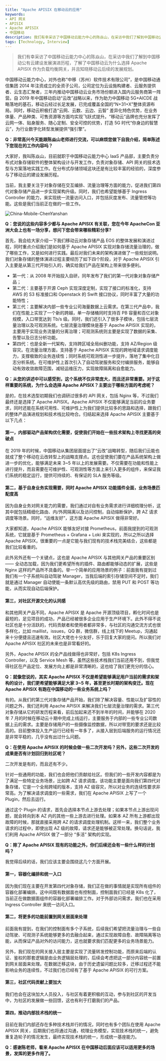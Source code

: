 ```yaml
---
title: "Apache APISIX 在移动云的应用"
keywords:
- API 网关
- APISIX
- Apache APISIX
- 中国移动
description: 我们有幸采访了中国移动云能力中心的陈焱山，在采访中我们了解到中国移动公有云建设发展演进历程，了解了中国移动云为什么选择 Apache APISIX 作为负载均衡网关，并且知晓移动云后续的发展规划。
tags: [Technology, Interview]
---
```


> 我们有幸采访了中国移动云能力中心的陈焱山，在采访中我们了解到中国移动公有云建设发展演进历程，了解了中国移动云为什么选择 Apache APISIX 作为负载均衡网关，并且知晓移动云后续的发展规划。

<!--truncate-->

中国移动云能力中心，对外也称“中移（苏州）软件技术有限公司”，是中国移动通信集团 2014 年注资成立的全资子公司，公司定位为云设施构建者、云服务提供者、云生态汇聚者，三年内推动中国移动云业务市场份额进入国内云服务商第一阵营。自 2019 年中国移动启动“云改”战略以来，作为助力中国移动 5G+AICDE 战略落地的基石，移动云经过长足发展，已完成覆盖全国的“N+31+X”整体资源布局。同时，移动云积极打造“云网、云数、云边、云智” 差异化特色优势，在业务体量、产品种类、可售资源等方面均实现飞跃式提升。“移动云”品牌也充分发挥了云网一体、贴身服务、随心定制、安全可控的优势，打造 5G 时代“你身边的智慧云”，为行业数字化转型发展提供“强引擎”。

**Q：非常高兴今天能跟陈焱山老师进行交流，可以麻烦您做下自我介绍，简单陈述下您现在的工作内容吗？**

大家好，我叫陈焱山，目前就职于中国移动云能力中心 IaaS 产品部，主要负责分布式对象存储软件的整体架构设计与开发工作，负责对象存储、API 网关的技术选型与方案落地实践工作。在分布式存储领域这块还是有比较丰富的经验的，深度参与了移动云的建设发展历程。

当前，我主要关注于对象存储在交互编排、流量治理等方面的能力，促进我们第四代对象存储产品进一步实现架构升级。同时，我们也希望能够基于 Ingress Controller 的能力，来实现统一流量访问入口，并包括灰度发布、流量管控等功能。这些是我们当前正在做的一些工作。

![China-Mobile-ChenYanshan](../static/img/blog_img/2021-08-09-chenyanshan.png)

**Q：您说的这些内容多少都与 Apache APISIX 有关联，您在今年 ApacheCon 亚洲大会上也有一场分享，想问下您会带来哪些精彩分享?**

首先，我会给大家介绍一下我们移动云对象存储产品 EOS 的整体发展和演进过程，同时重点介绍我们是如何基于 Apache APISIX 实现对象存储流量治理的，做了哪些工作，又是如何进行实践。最后对我们未来的架构演进做了一些规划说明。我们对象存储的整体演进过程主要经历了如下四个阶段，对于 Apache APISIX 引入主要是从第三代开始引入的，确实给我们产品在架构上带来很多便利。

- 第一代：从 2008 年开始投入自研，同年发布了我们的第一代对象对象存储产品；
- 第二代：主要基于开源 Ceph 实现深度定制，实现了接口的标准化，支持 AWS 的 S3 标准接口和 Openstack 的 Swift 接口协议，同时丰富了大量的功能特性；
- 第三代：主要解决内部一些专业公司海量数据上云需求。在第三代产品中，我们在性能上实现了一个新的跨越，单一存储桶同时支持百 PB 容量和百亿对象规模，入口带宽达到 Tb/s 级。同时，我们还引入了很多子模块，包括七层流量治理以及可观测系统。七层流量治理模块是基于 Apache APISIX 实现的，主要用于实现业务流量的分离治理；可观测系统则主要是实现了数据的采集、告警以及日志分析功能。
- 第四代：也是全新一代架构，支持跨区域全局纠删功能，支持 AZ/Region 级容灾。在流量治理方面，支持基于 Apache APISIX 实现的跨地域请求调度能力，支撑极致的业务连续性；同时系统可观测性进一步提升，落地了集中化日志分析系统。在可维护性上首次引入了自动驾驶服务和交付编排服务，能够自动有效收敛故障范围，减轻运维压力，实现故障隔离和自愈能力。

**Q：从您的讲述中可以感受到，这个系统不仅非常庞大，而且还非常重要。对于这样重要的系统，为什么会选择 Apache APISIX？主要出于哪些方面的考虑呢？**

是的，在技术选型初期我们也调研过很多的 API 网关，包括 Nginx 等，不过我们最终还是选择了 Apache APISIX。Apache APISIX 不仅能够满足当前的业务要求，同时还能在系统可用性、可维护性上为我们提供比较多的思路和选择，跟我们的整体产品演进规划和技术栈比较吻合。归结起来选择 Apache APISIX 主要基于以下几点：

#### 第一，内部驱动产品架构优化需要，促使我们开始在一些技术架构上寻找更高的突破点

在 2019 年的时候，中国移动从集团层面提出了“云改”战略转型，随后我们云能也就成了整个移动在云改转型上的战略支撑点。这也促使我们要在产品系统架构上做进一步的优化，能够满足未来 3~5 年以上的发展需要。不仅需要在功能和性能上进行提升，而且需要在可维护性、可观测性等方面上来引入更多的组件，来保证我们系统的稳定运行，提供可持续的、有保证的 SLA 服务等级。

#### 第二，基于自身业务实现需要，同时 Apache APISIX 功能插件全面，业务场景匹配度高

因为自身业务对网关能力的需要，我们通过对自有业务需求进行详细梳理分析，这其中就包括精细化路由、内/外网隔离以及访问控制，自动熔断保护，跨 AZ 请求调度等场景。同时，“运维友好”，这方面 Apache APISIX 做得非常好。

大家都知道，Apache APISIX 能够友好对接 Prometheus，前面我提到的可观测系统，它就是基于 Prometheus + Grafana + Loki 来实现的，所以之所以选择 Apache APISIX，很重要的一点是它能与我们现有的技术栈完美结合，这些都是我们比较看重的。

此外另外还有一个关键点，这也是 Apache APISIX 与其他网关产品的重要区别 —— 全动态加载，因为我们更希望所有的插件、路由都能够动态的扩展，这些是 Nginx 这样的产品所不具备的。举一个简单的应用场景的例子：前面我有提到过我们有一个子系统叫自动驾驶 Manager，当我后端的索引存储空间不足时，我们就是通过 Manager 自动使能一条默认高优先级的路由，禁用 PUT 和 POST 等功能，从而实现自动后端保护。

#### 第三，对社区开源文化的认同感

和其他网关产品不同，Apache APISIX 是 Apache 开源顶级项目，孵化时间也是最短的，足见项目的成功，产品已经被很多企业应用于生产环境下。此外不得不说社区也是十分活跃的，代码贡献者和使用者都非常多，与社区的沟通交流方式也很多样化，比如 maillist，issues，QQ 群，微信群，线上线下的 Meetup，沟通起来十分便捷且迅速有效。社区大佬也十分友好，乐于回复大家的提问。所以我们对 Apache APISIX 社区的未来也是非常看好的。

另外，Apache APISIX 的全产品线做得也非常好，包括 K8s Ingress Controller，以及 Service Mesh 等，虽然这些技术栈我们当前还用不到，但我觉得社区在产品定位、发展方向上都是非常清晰的，这也给了我们更充分的信心。

**Q：就像您说的，其实 Apache APISIX 不仅是希望能够满足用户当前的需求和架构的设计，我们更希望能够满足大家 3~5 年，甚至更长时期的架构变迁。现在 Apache APISIX 有跑在中国移动的一些业务系统上吗？**

有的。从我们的第三代对象存储产品开始，我们除了解决容量、性能以及扩容性的问题之外，我们还利用 Apache APISIX 来解决我们七层流量治理的需求。第三代对象存储从它的研发历程来看，前后加起来还不到半年的时间，并能够在 2020 年 7 月的时候在移动云十期中完成上线运行，主要服务于内部的一些专业公司数据上云的需求。主要是存储用户的一些摄像监控数据，所以对带宽的要求还是比较高的。目前整体投入生产运行已经有一年多了，从接入层到后端服务的运行情况还是非常平稳的，几乎没有出过什么问题。

**Q：在使用 Apache APISIX 的时候会做一些二次开发吗？另外，这些二次开发的成果是否有计划回归到社区呢？**

二次开发是有的，而且还有不少。

针对一些通用的功能，我们也会把他们贡献给社区。但我们的一些开发内容都是为了满足一些特定业务场景，比如跨 AZ 请求调度。该功能主要是面向我们第四代对象存储，它是一个全局跨域的版本，支持 AZ 级容灾，所以对业务的连续性要求非常高。为了解决请求调度的一些需求，我们在 Apache APISIX 上写了一个 Plugin，然后去运行。

通过这个 Plugin 的请求，首先会选择本节点上游去处理；如果本节点上游出现问题，就会转向到本 AZ 内的其他一些上游去进行处理。如果本 AZ 所有上游都出现故障的时候，那就直接采用跨 AZ 的请求调度处理机制。这样一来，我们整个业务请求的过程中，即使出现 AZ 级的故障，请求还是能够被正常处理。换句话说，我们利用 Apache APISIX 做了一部分 “多活” 架构的实现。

**Q：除了 Apache APISIX 现有的功能之外，你们后续还会有一些什么样的计划吗？**

我觉得后续的话，我们应该主要会围绕这几个方面开展。

#### 第一，容器化编排和统一入口

因为我们现在主要在开发第四代对象存储，我们正在做的事情就是实现所有组件的容器化部署编排。这中间既有数据面也有控制面，控制面我们已经是 K8s 化了，当前正在做数据面组件的容器化部署编排工作。对于外部访问需求，我们也在采用 Ingress Controller 来统一访问入口。

#### 第二，将更多的功能前置到网关层面来处理

前面我有提到，在我们的控制面有多个子系统，后续我们希望把流量治理与一些自动驾驶、可观测子系统能够更多的去融合起来，通过实现故障自愈、故障隔离等功能，从而保证产品对外的访问能力，这也就要求我们匹配更多的业务场景能力。

另外，我们现在的网关接入层主要是实现了流量转发控制功能，而原来后端的认证、鉴权的那套逻辑是由业务逻辑层处理的，后续会考虑把这一部分内容统一前置到网关层面来处理。在数据迁移这块，由于历史遗留问题比较多，迁移过程还不能影响业务的连续性，不过我们也已经有了基于 Apache APISIX 的可行方案。

#### 第三，社区代码贡献上要加大

我们也会在这块加大人员投入，与社区有着更积极的互动，参与到社区的开发当中，为社区的发展做一些回馈，这也有利于打磨我们的产品。

#### 第四，推动内部技术栈的统一

目前在我们内部还存在多种技术栈并行的情况，同时也有多个团队在使用 Apache APISIX 网关，后期我们也将通过沟通，梳理业务模型，实现技术栈的统一，避免重复造轮子的情况发生，最终实现技术栈的统一，形成统一基座能力。

**Q：感谢陈老师，看来 Apache APISIX 在中国移动后面应该可以适用更多的场景，发挥的更多作用了。**
